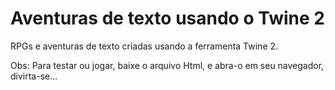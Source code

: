 # Aventuras de texto usando o Twine 2
RPGs e aventuras de texto criadas usando a ferramenta Twine 2.

Obs: Para testar ou jogar, baixe o arquivo Html, e abra-o em seu navegador, divirta-se...
